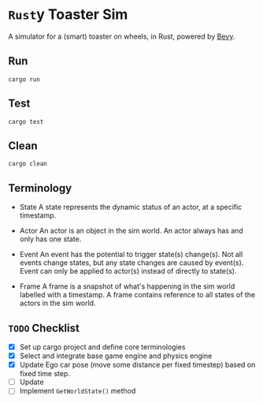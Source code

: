 # `Rust`y Toaster Sim
A simulator for a (smart) toaster on wheels, in Rust, powered by [Bevy](https://bevyengine.org/).

## Run
```shell
cargo run
```

## Test
```shell
cargo test
```

## Clean
```shell
cargo clean
```

## Terminology
- State
A state represents the dynamic status of an actor, at a specific timestamp.
- Actor
An actor is an object in the sim world. An actor always has and only has one state.

- Event
An event has the potential to trigger state(s) change(s). Not all events change states, but any state changes are caused by event(s). Event can only be applied to actor(s) instead of directly to state(s).

- Frame
A frame is a snapshot of what's happening in the sim world labelled with a timestamp. A frame contains reference to all states of the actors in the sim world.

## `TODO` Checklist
- [x] Set up cargo project and define core terminologies
- [x] Select and integrate base game engine and physics engine
- [x] Update Ego car pose (move some distance per fixed timestep) based on fixed time step.
- [ ] Update 
- [ ] Implement `GetWorldState()` method
